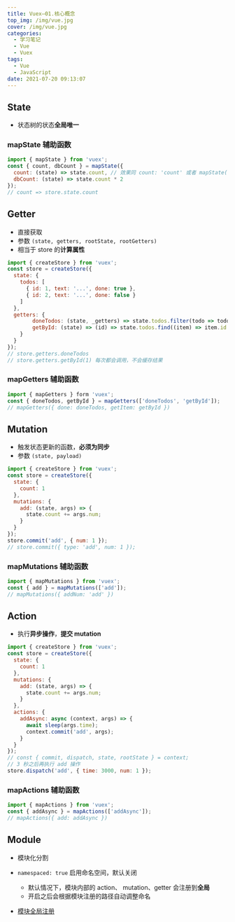 ```yaml
---
title: Vuex—01.核心概念
top_img: /img/vue.jpg
cover: /img/vue.jpg
categories:
  - 学习笔记
  - Vue
  - Vuex
tags:
  - Vue
  - JavaScript
date: 2021-07-20 09:13:07
---
```


## State

- 状态树的状态**全局唯一**

### mapState 辅助函数

```js
import { mapState } from 'vuex';
const { count, dbCount } = mapState({
  count: (state) => state.count, // 效果同 count: 'count' 或者 mapState(['count'])
  dbCount: (state) => state.count * 2
});
// count => store.state.count
```

## Getter

- 直接获取
- 参数 `(state, getters, rootState, rootGetters)` 
- 相当于 store 的**计算属性**

```js
import { createStore } from 'vuex';
const store = createStore({
  state: {
    todos: [
      { id: 1, text: '...', done: true },
      { id: 2, text: '...', done: false }
    ]
  },
  getters: {
    	doneTodos: (state, _getters) => state.todos.filter(todo => todo.done),
    	getById: (state) => (id) => state.todos.find((item) => item.id === id)
    }
  }
});
// store.getters.doneTodos
// store.getters.getById(1) 每次都会调用，不会缓存结果
```

### mapGetters 辅助函数

```js
import { mapGetters } form 'vuex';
const { doneTodos, getById } = mapGetters(['doneTodos', 'getById']);
// mapGetters({ done: doneTodos, getItem: getById })
```

## Mutation

- 触发状态更新的函数，**必须为同步**
- 参数 `(state, payload)`

```js
import { createStore } from 'vuex';
const store = createStore({
  state: {
    count: 1
  },
  mutations: {
    add: (state, args) => {
      state.count += args.num;
    }
  }
});
store.commit('add', { num: 1 });
// store.commit({ type: 'add', num: 1 });
```

### mapMutations 辅助函数

```js
import { mapMutations } from 'vuex';
const { add } = mapMutations(['add']);
// mapMutations({ addNum: 'add' })
```

## Action

- 执行**异步操作**，**提交 mutation**

```js
import { createStore } from 'vuex';
const store = createStore({
  state: {
    count: 1
  },
  mutations: {
    add: (state, args) => {
      state.count += args.num;
    }
  },
  actions: {
    addAsync: async (context, args) => {
      await sleep(args.time);
      context.commit('add', args);
    }
  }
});
// const { commit, dispatch, state, rootState } = context;
// 3 秒之后再执行 add 操作
store.dispatch('add', { time: 3000, num: 1 });
```

### mapActions 辅助函数

```js
import { mapActions } from 'vuex';
const { addAsync } = mapActions(['addAsync']);
// mapActions({ add: addAsync })
```

## Module

- 模块化分割

- `namespaced: true` 启用命名空间，默认关闭
  - 默认情况下，模块内部的 action、 mutation、getter 会注册到**全局**
  - 开启之后会根据模块注册的路径自动调整命名
- [模块全局注册](https://next.vuex.vuejs.org/zh/guide/modules.html#%E5%9C%A8%E5%B8%A6%E5%91%BD%E5%90%8D%E7%A9%BA%E9%97%B4%E7%9A%84%E6%A8%A1%E5%9D%97%E5%86%85%E8%AE%BF%E9%97%AE%E5%85%A8%E5%B1%80%E5%86%85%E5%AE%B9%EF%BC%88global-assets%EF%BC%89)
